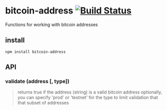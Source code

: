 # bitcoin-address [![Build Status](https://secure.travis-ci.org/defunctzombie/bitcoin-address.png)](http://travis-ci.org/defunctzombie/bitcoin-address) #

Functions for working with bitcoin addresses

## install ##

```
npm install bitcoin-address
```

## API ##

### validate (address [, type]) ###

> returns true if the address (string) is a valid bitcoin address
> optionally, you can specify 'prod' or 'testnet' for the type to limit validation that that subset of addresses

